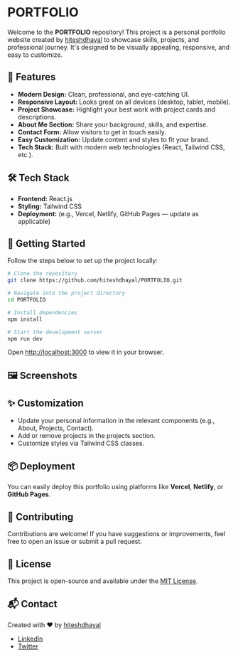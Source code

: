 
# PORTFOLIO

Welcome to the **PORTFOLIO** repository! This project is a personal portfolio website created by [hiteshdhayal](https://github.com/hiteshdhayal) to showcase skills, projects, and professional journey. It's designed to be visually appealing, responsive, and easy to customize.

## 🚀 Features

- **Modern Design:** Clean, professional, and eye-catching UI.
- **Responsive Layout:** Looks great on all devices (desktop, tablet, mobile).
- **Project Showcase:** Highlight your best work with project cards and descriptions.
- **About Me Section:** Share your background, skills, and expertise.
- **Contact Form:** Allow visitors to get in touch easily.
- **Easy Customization:** Update content and styles to fit your brand.
- **Tech Stack:** Built with modern web technologies (React, Tailwind CSS, etc.).

## 🛠️ Tech Stack

- **Frontend:** React.js
- **Styling:** Tailwind CSS
- **Deployment:** (e.g., Vercel, Netlify, GitHub Pages — update as applicable)

## 📁 Getting Started

Follow the steps below to set up the project locally:

```bash
# Clone the repository
git clone https://github.com/hiteshdhayal/PORTFOLIO.git

# Navigate into the project directory
cd PORTFOLIO

# Install dependencies
npm install

# Start the development server
npm run dev
```

Open [http://localhost:3000](http://localhost:3000) to view it in your browser.

## 🖼️ Screenshots

<!-- Add screenshots or a GIF demo here if available -->
<!-- ![Screenshot](./screenshot.png) -->

## ✨ Customization

- Update your personal information in the relevant components (e.g., About, Projects, Contact).
- Add or remove projects in the projects section.
- Customize styles via Tailwind CSS classes.

## 📦 Deployment

You can easily deploy this portfolio using platforms like **Vercel**, **Netlify**, or **GitHub Pages**.

## 🤝 Contributing

Contributions are welcome! If you have suggestions or improvements, feel free to open an issue or submit a pull request.

## 📄 License

This project is open-source and available under the [MIT License](LICENSE).

## 📬 Contact

Created with ❤️ by [hiteshdhayal](https://github.com/hiteshdhayal)

- [LinkedIn](https://linkedin.com/in/hiteshdhayal)
- [Twitter](https://twitter.com/hiteshdhayal)
